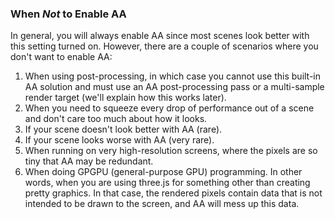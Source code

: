 ### When _Not_ to Enable AA

In general, you will always enable AA since most scenes look better with this setting turned on. However, there are a couple of scenarios where you don't want to enable AA:

1. When using post-processing, in which case you cannot use this built-in AA solution and must use an AA post-processing pass or a multi-sample render target (we'll explain how this works later).
2. When you need to squeeze every drop of performance out of a scene and don't care too much about how it looks.
3. If your scene doesn't look better with AA (rare).
3. If your scene looks worse with AA (very rare).
4. When running on very high-resolution screens, where the pixels are so tiny that AA may be redundant.
5. When doing GPGPU (general-purpose GPU) programming. In other words, when you are using three.js for something other than creating pretty graphics. In that case, the rendered pixels contain data that is not intended to be drawn to the screen, and AA will mess up this data.